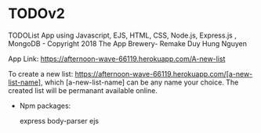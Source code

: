 # TODOv2
TODOList App using Javascript, EJS, HTML, CSS, Node.js, Express.js , MongoDB  - Copyright 2018 The App Brewery- Remake Duy Hung Nguyen

App Link: https://afternoon-wave-66119.herokuapp.com/A-new-list

To create a new list: https://afternoon-wave-66119.herokuapp.com/[a-new-list-name], which [a-new-list-name] can be any name your choice. The created list will be permanant available online.

- Npm packages:

    express
    body-parser
    ejs

    
